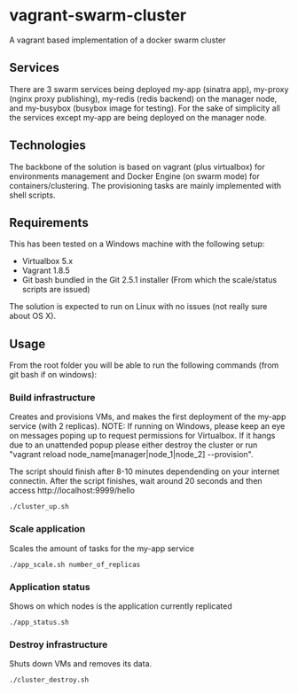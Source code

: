 # vagrant-swarm-cluster
A vagrant based implementation of a docker swarm cluster

## Services

There are 3 swarm services being deployed my-app (sinatra app), my-proxy (nginx proxy publishing), my-redis (redis backend) on the manager node, and my-busybox (busybox image for testing). For the sake of simplicity all the services except my-app are being deployed on the manager node.

## Technologies

The backbone of the solution is based on vagrant (plus virtualbox) for environments management and Docker Engine (on swarm mode) for containers/clustering. The provisioning tasks are mainly implemented with shell scripts.

## Requirements

This has been tested on a Windows machine with the following setup:

- Virtualbox 5.x
- Vagrant 1.8.5 
- Git bash bundled in the Git 2.5.1 installer (From which the scale/status scripts are issued)

The solution is expected to run on Linux with no issues (not really sure about OS X).

## Usage

From the root folder you will be able to run the following commands (from git bash if on windows):

### Build infrastructure

Creates and provisions VMs, and makes the first deployment of the my-app service (with 2 replicas). NOTE: If running on Windows, please keep an eye on messages poping up to request permissions for Virtualbox. If it hangs due to an unattended popup please either destroy the cluster or run "vagrant reload node_name[manager|node_1|node_2] --provision".

The script should finish after 8-10 minutes dependending on your internet connectin. After the script finishes, wait around 20 seconds and then access http://localhost:9999/hello

```
./cluster_up.sh
```

### Scale application

Scales the amount of tasks for the my-app service

```
./app_scale.sh number_of_replicas
```

### Application status

Shows on which nodes is the application currently replicated

```
./app_status.sh
```

### Destroy infrastructure

Shuts down VMs and removes its data.

```
./cluster_destroy.sh
```
